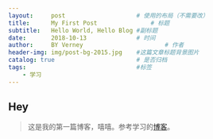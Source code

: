 ```yaml
---
layout:     post   				    # 使用的布局（不需要改）
title:      My First Post 				# 标题 
subtitle:   Hello World, Hello Blog #副标题
date:       2018-10-13 				# 时间
author:     BY Verney						# 作者
header-img: img/post-bg-2015.jpg 	#这篇文章标题背景图片
catalog: true 						# 是否归档
tags:								#标签
    - 学习
---
```

## Hey
> 这是我的第一篇博客，嘻嘻。参考学习的[博客](href=https://github.com/qiubaiying/qiubaiying.github.io)。
